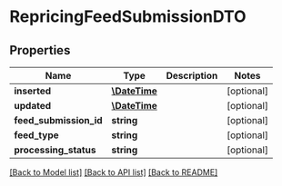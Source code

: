 # RepricingFeedSubmissionDTO

## Properties
Name | Type | Description | Notes
------------ | ------------- | ------------- | -------------
**inserted** | [**\DateTime**](\DateTime.md) |  | [optional] 
**updated** | [**\DateTime**](\DateTime.md) |  | [optional] 
**feed_submission_id** | **string** |  | [optional] 
**feed_type** | **string** |  | [optional] 
**processing_status** | **string** |  | [optional] 

[[Back to Model list]](../README.md#documentation-for-models) [[Back to API list]](../README.md#documentation-for-api-endpoints) [[Back to README]](../README.md)


